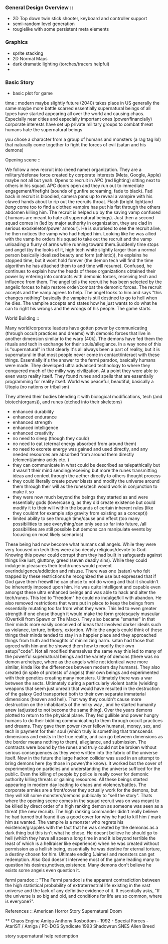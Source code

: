 
### **General Design Overview ::**

- 2D Top down twin stick shooter, keyboard and controller support
- semi-random level generation
- rougielike with some persistent meta elements 

### **Graphics**
- sprite stacking
- 2D Normal Maps 
- dark dramatic lighting (torches/tracers helpful)
-
### **Basic Story**
- basic plot for game

time : modern maybe slightly future (2040)
takes place in US
generally the same maybe more battle scarred
essentially supernatural beings of all types have started appearing all over the world and causing chaos. Especially near cities and especially important ones (power/financially)
corporate interests have set up private military groups to combat threat
humans hate the supernatural beings

you chose a character from a group of humans and monsters (a rag tag lol) that naturally come together to fight the forces of evil (satan and his demons)
 
Opening scene ::

We follow a new recruit into (need name) organization. They are a military/defense force created by corporate interests (Meta, Google, Apple) maybe not all but yeah. Opens to recruit in APC (red lighting) sitting next to others in his squad. APC doors open and they run out to immediate engagement/firefight (sounds of gunfire screaming, fade to black). Fad back in recruit is bloodied, camera pans up to reveal a vampire with his clawed hands about to rip out the recruits throat. Flash (bright light)and *bang* come too to find a clothed vampire has put his fist through the others abdomen killing him. The recruit is helped up by the saving vamp confused ( humans are meant to hate all supernatural beings). Just then a second squad comes in (led by major authority in organization, they are clad in serious exoskeleton/power armour). He is surprised to see the recruit alive, he then notices the vamp who had helped him. Looking like he was allied with the vamp he orders his squad to take out the recruit and the vamp unloading a flurry of arms while running toward them.Suddenly time stops and angel (by the looks of it, high tech white slightly larger than a normal person basically idealized beauty and form (athletic)), he explains he stopped time, but it wont hold forever (the demon tech will find the time algorithm he has attached them to and time will resume). Confused, he continues to explain how the heads of these organizations obtained their power by entering into contracts with demonic forces, receiving tech and influence from them. The angel tells the recruit he has been selected by the angelic forces to help restore order/combat the demonic forces. The recruit accepts and the vamp agrees to help. The angel looks to him and says "this changes nothing" basically the vampire is still destined to go to hell when he dies. The vampire accepts and states how he just wants to do what he can to right his wrongs and the wrongs of his people. The game starts

World Building ::

Many world/corporate leaders have gotten power by communicating (through occult practices and dreams) with demonic forces that live in another dimension similar to the warp (40k). The demons have fed them the rituals and tech in exchange for their souls/allegiance. In a way none of this is "supernatural" in that clearly it's all always been a part of reality, but it is supernatural in that most people never come in contact/interact with these things. Essentially it's the answer to the fermi paradox, basically humans were made. They developed ultra advanced technology to where they conquered much of the milky way civilization. At a point they were able to even warp reality itself. They found runes and spells that are essentially programming for reality itself. World was peaceful, beautiful, basically a Utopia (no nations or tribalism)

They altered their bodies blending it with biological modifications, tech (and biotech(organs)), and runes (etched into their skeletons)
- enhanced durability
- enhanced endurance
- enhanced strength
- enhanced intelligence
- enhanced creativity
- no need to sleep (though they could)
- no need to eat (eternal energy absorbed from around them)
- no need to excrete energy was gained and used directly, and any needed resources are absorbed from around them directly (element/amino acids etc. )
- they can communicate in what could be described as telepathically but it wasn't their mind sending/receiving but more the runes transmitting ideas and context through the aether directly to others thought process
- they could literally create power blasts and modify the universe around them through their will as the runes/tech would work in conjunction to make it so
- they were now much beyond the beings they started as and were essentially gods (lowercase g, as they did create existence but could modify it to their will within the bounds of certain inherent rules (like they couldnt for example stip gravity from existing as a concept))
- limited ability to see through time/cause and effect (too many possibilities to see everything/can only see so far into future, /all possibilities are still possible but demons can manipulate events by focusing on most likely scenarios)

These being had now become what humans call angels. While they were very focused on tech they were also deeply religious/devote to God. Knowing this power could corrupt them they had built in safeguards against things like lust, gluttony, greed (seven deadly sins). While they could indulge in pleasures their tech/runes would prevent overindulgence/addiction and misuse. There was one (satan) who felt trapped by these restrictions he recognized the use but expressed that if God gave them freewill he can chose to not do wrong and that it shouldn't be inherently imposed upon him. He was quite intelligent and capable even amongst these ultra enhanced beings and was able to hack and alter the tech/runes. This led to "freedom" he could no indulge/kill with abandon. He also removed restrictions that were put in place to keep the beings from essentially mutating too far from what they were. This led to even greater strength if one chose though it would make the form grotesquely muscular (Overtkill from Spawn or The Maxx). They also became "smarter" in that their minds more easily conceived of ideas that involved darker ideals such as violance, torture, bribery, extortion. While the angels could think of these things their minds tended to stay in a happier place and they approached things from truth and thoughts of minimizing harm. satan had those that agreed with him and he showed them how to modify their own setup/"code". Not all modified themselves the same way this led to many of the powerful supernatural beings and the variety of demons (there was no demon archetype, where as the angels while not identical were more similar, kinda like the differences between modern day humans). They also created (in spite of protests of angels) their own beings and experimented with their genetics creating many monsters. Ultimately there was a war between the sects. Ultimately during a particularly violent battle (wielding weapons that seem just unreal) that would have resulted in the destruction of the galaxy God transported both to their own separate immaterial dimensions (heaven and hell). That way they couldn't cause more destruction on the inhabitants of the milky way , and he started humanity anew (adjusted to not become the same thing). Over the years demons plotted to return to the physical plane. They fed gullible and power hungry humans to do their bidding communicating to them through occult practices and dreams. They gave them power (over fellow humans), money, sex,  and tech in payment for their soul (which truly is something that transcends dimensions and exists in the true reality, and can go between dimensions as the border means nothing to them), allegiance, and submission. The contracts were bound by the runes and truly could not be broken without serious consequences as they were written into the fabric of the universe itself. Now in the future the large hadron collider was used in an attempt to bring demons here (by those in power/the know). It worked but the cover of experimenting on particles and understanding the universe sufficed for the public. Even the killing of people by police is really cover for demonic authority killing threats or gaining resources. All these beings started appearing in modern day leading to chaos and violence/battles. The corporate armies are a front/cover they actually work for the demons, but they will kill some monsters/demons publically to "sell the story". Thats where the opening scene comes in the squad recruit was on was meant to be killed by direct order of a high ranking demon as someone was seen as a threat (the new recruit). The high ranking commander didn't really believe he had turned but found it as a good cover for why he had to kill him / mark him as wanted. The vampire is a monster who regrets his existence/grapples with the fact that he was created by the demonas as a dark thing but this isn't what he chose. He doesnt believe he should go to hell (which they have all spean a long time in and it is beyond terrible the least of which is a hellraiser like experience) when he was created without permission as a hellish being, essentially he was destine for eternal torture, a destiny chosen for him. Ultimate ending (Jaime) and monsters can get redemption. Also God doesn't intervene most of the game leading many to question his desires,motives,existence. Many demons don't believe he exists some angels even question it.

fermi paradox ::
"The Fermi paradox is the apparent contradiction between the high statistical probability of extraterrestrial life existing in the vast universe and the lack of any definitive evidence of it. It essentially asks, "If the universe is so big and old, and conditions for life are so common, where is everyone?".

References ::
American Horror Story
Supernatural
Doom

** Chaos Engine Amiga
Anthony Rosbottom - 1992 - Special Forces - AtariST / Amiga / PC-DOS
Syndicate 1993
Shadowrun SNES
Alien Breed

story
supernatural
help
redemption
